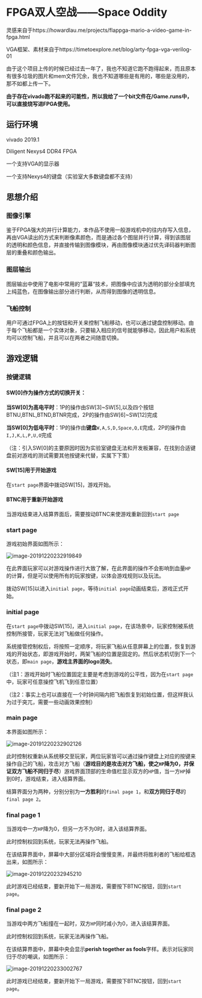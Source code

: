 # FPGA双人空战——Space Oddity

灵感来自于https://howardlau.me/projects/flappga-mario-a-video-game-in-fpga.html

VGA框架、素材来自于https://timetoexplore.net/blog/arty-fpga-vga-verilog-01

由于这个项目上传的时候已经过去一年了，我也不知道它跑不跑得起来，而且原本有很多垃圾的图片和mem文件冗余，我也不知道哪些是有用的，哪些是没用的，那不如都上传一下。

**由于存在vivado跑不起来的可能性，所以我给了一个bit文件在/Game.runs中，可以直接烧写进FPGA使用。**

## 运行环境

vivado 2019.1

Diligent Nexys4 DDR4 FPGA

一个支持VGA的显示器

一个支持Nexys4的键盘（实验室大多数键盘都不支持）

## 思想介绍

### 图像引擎

鉴于FPGA强大的并行计算能力，本作品不使用一般游戏机中的往内存写入信息，再由VGA读出的方式来判断像素颜色，而是通过各个图层并行计算，得到该图层的透明和颜色信息，并直接传输到图像模块，再由图像模块通过优先译码器判断图层的重叠和颜色输出。

### 图层输出

图层输出中使用了电影中常用的”蓝幕“技术，把图像中应该为透明的部分全部填充上纯蓝色，在图像输出部分进行判断，从而得到图像的透明信息。

### 飞船控制

用户可通过FPGA上的按钮和开关来控制飞船移动，也可以通过键盘控制移动。由于每个飞船都是一个实体对象，只要输入相应的信号就能够移动，因此用户和系统均可以控制飞船，并且可以在两者之间随意切换。

## 游戏逻辑

### 按键逻辑

#### SW[0]作为操作方式的切换开关：

**当SW[0]为高电平时**：1P的操作由SW[3]\~SW[5],以及四个按钮BTNU,BTNL,BTND,BTNR完成，2P的操作由SW[6]\~SW[12]完成

**当SW[0]为低电平时**：1P的操作由**键盘**`W,A,S,D,Space,Q,E`完成，2P的操作由`I,J,K,L,P,U,O`完成

（注：引入SW[0]的主要原因时因为实验室键盘无法和开发板兼容，在找到合适键盘前对游戏的测试需要其他按键来代替，实属下下策）

#### SW[15]用于开始游戏

在`start page`界面中拨动SW[15]，游戏开始。

#### BTNC用于重新开始游戏

当游戏结束进入结算界面后，需要按动BTNC来使游戏重新回到`start page`

### start page

游戏初始界面如图所示：

![image-20191220232919849](README.assets/image-20191220232919849.png)

在此界面玩家可以对游戏操作进行大致了解，在此界面的操作不会影响到血量`HP`的计算，但是可以使用所有的玩家按键，以体会游戏规则以及玩法。

拨动SW[15]以进入`initial page`，等待`initial page`动画结束后，游戏正式开始。



### initial page

在`start page`中拨动SW[15]，进入`initial page`，在该场景中，玩家控制被系统控制所接管，玩家无法对飞船做任何操作。

系统接管控制权后，将按照一定顺序，将玩家飞船从任意屏幕上的位置，恢复到游戏的开始状态，即游戏开始时，两架飞船的位置是固定的。然后状态机切到下一个状态，即`main page`，**游戏主界面的logo消失**。

（注1：游戏开始时飞船位置固定主要是考虑到游戏的公平性，因为在`start page`中，玩家可任意操控飞机飞到任意位置）

（注2：事实上也可以直接在一个时钟间隔内把飞船恢复到初始位置，但这样我认为过于突兀，需要一些动画效果控制）



### main page

本界面如图所示：

![image-20191220232902126](README.assets/image-20191220232902126.png)

此时控制权重新从系统移交至玩家，两位玩家皆可以通过操作键盘上对应的按键来操作自己的飞船，攻击对方飞船（**游戏目的是攻击对方飞船，使之`HP`降为0，并保证双方飞船不同归于尽**）游戏界面顶部的生命值栏显示双方的`HP`值，当一方`HP`掉到0时，游戏结束，进入结算界面。

结算界面分为两种，分别分别为**一方胜利**的`final page 1`，和**双方同归于尽**的`final page 2`。



### final page 1

当游戏中一方`HP`降为0，但另一方不为0时，进入该结算界面。

此时控制权回到系统，玩家无法再操作飞船。

在该结算界面中，屏幕中大部分区域将会慢慢变黑，并最终将胜利者的飞船给框选出来，如图所示：

![image-20191220232945210](README.assets/image-20191220232945210.png)

此时游戏已经结束，要新开始下一局游戏，需要按下BTNC按钮，回到`start page`。



### final page 2

当游戏中两方飞船撞在一起时，双方`HP`同时减小为0，进入该结算界面。

此时控制权回到系统，玩家无法再操作飞船。

在该结算界面中，屏幕中央会显示**perish together as fools**字样。表示对玩家同归于尽的嘲讽，如图所示：

![image-20191220233002767](README.assets/image-20191220233002767.png)

此时游戏已经结束，要新开始下一局游戏，需要按下BTNC按钮，回到`start page`。
